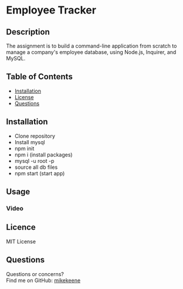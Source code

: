 # Employee Tracker
## Description
The assignment is to build a command-line application from scratch to manage a company's employee database, using Node.js, Inquirer, and MySQL.
## Table of Contents 
* [Installation](#Installation)
* [License](#License)
* [Questions](#Questions)
## Installation
* Clone repository
* Install mysql 
* npm init 
* npm i (install packages)
* mysql -u root -p 
* source all db files
* npm start (start app)

## Usage
### Video

## Licence
MIT License
## Questions
Questions or concerns? </br>
Find me on GitHub: [mikekeene](https://github.com/mikekeene)